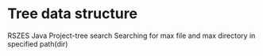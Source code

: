 # Tree data structure
RSZES Java Project-tree search
Searching for max file and max directory in specified path(dir)
